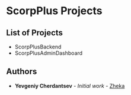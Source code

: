 # ScorpPlus Projects

## List of Projects

* ScorpPlusBackend
* ScorpPlusAdminDashboard

## Authors

* **Yevgeniy Cherdantsev** - *Initial work* - [Zheka](https://github.com/y-cherdantsev)